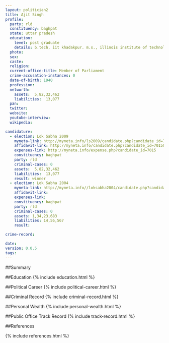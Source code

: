 ```yaml
---
layout: politician2
title: Ajit Singh
profile: 
  party: rld
  constituency: baghpat
  state: uttar pradesh
  education: 
    level: post graduate
    details: b.tech, iit khadakpur. m.s., illinois institute of technology, u.s.a.
  photo: 
  sex: 
  caste: 
  religion: 
  current-office-title: Member of Parliament
  crime-accusation-instances: 0
  date-of-birth: 1940
  profession: 
  networth: 
    assets:  5,82,32,462
    liabilities:  13,077
  pan: 
  twitter: 
  website: 
  youtube-interview: 
  wikipedia: 

candidature: 
  - election: Lok Sabha 2009
    myneta-link: http://myneta.info/ls2009/candidate.php?candidate_id=7015
    affidavit-link: http://myneta.info/candidate.php?candidate_id=7015&scan=original
    expenses-link: http://myneta.info/expense.php?candidate_id=7015
    constituency: baghpat 
    party: rld
    criminal-cases: 0
    assets:  5,82,32,462
    liabilities:  13,077
    result: winner 
  - election: Lok Sabha 2004
    myneta-link: http://myneta.info//loksabha2004/candidate.php?candidate_id=4005
    affidavit-link: 
    expenses-link: 
    constituency: baghpat 
    party: rld
    criminal-cases: 0
    assets: 1,34,23,683
    liabilities: 14,56,567
    result:  

crime-record: 

date: 
version: 0.0.5
tags: 
---
```

##Summary


##Education
{% include education.html %}


##Political Career
{% include political-career.html %}


##Criminal Record
{% include criminal-record.html %}


##Personal Wealth
{% include personal-wealth.html %}


##Public Office Track Record
{% include track-record.html %}


##References


{% include references.html %}